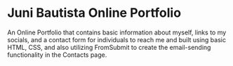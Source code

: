# Juni Bautista Online Portfolio
An Online Portfolio that contains basic information about myself, links to my socials, and a contact form for individuals to reach me and
built using basic HTML, CSS, and also utilizing FromSubmit to create the email-sending functionality in the Contacts page.

